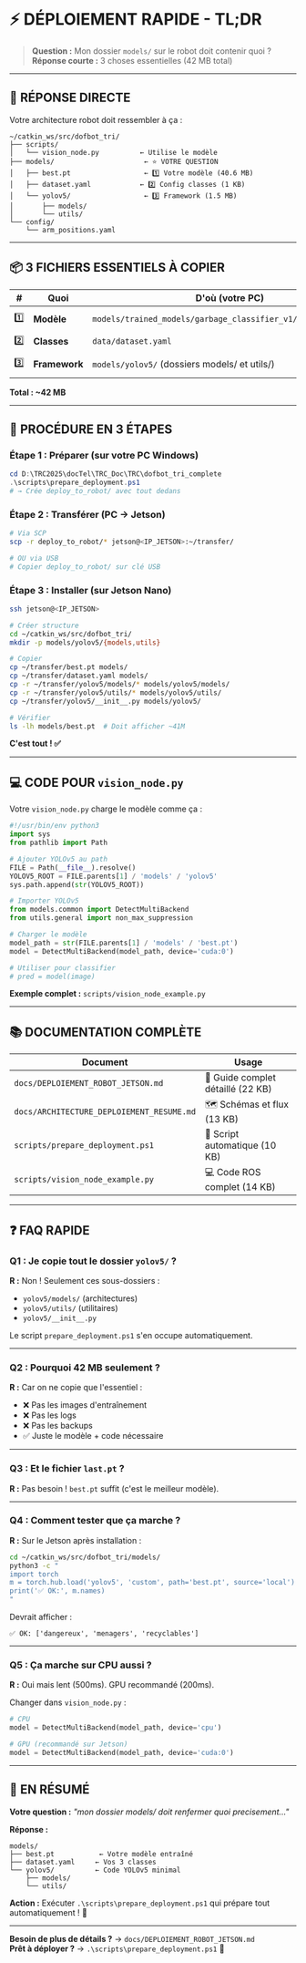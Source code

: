 # ⚡ DÉPLOIEMENT RAPIDE - TL;DR

> **Question :** Mon dossier `models/` sur le robot doit contenir quoi ?  
> **Réponse courte :** 3 choses essentielles (42 MB total)

---

## 🎯 RÉPONSE DIRECTE

Votre architecture robot doit ressembler à ça :

```
~/catkin_ws/src/dofbot_tri/
├── scripts/
│   └── vision_node.py          ← Utilise le modèle
├── models/                      ← ⭐ VOTRE QUESTION
│   ├── best.pt                  ← 1️⃣ Votre modèle (40.6 MB)
│   ├── dataset.yaml            ← 2️⃣ Config classes (1 KB)
│   └── yolov5/                  ← 3️⃣ Framework (1.5 MB)
│       ├── models/
│       └── utils/
└── config/
    └── arm_positions.yaml
```

---

## 📦 3 FICHIERS ESSENTIELS À COPIER

| # | Quoi | D'où (votre PC) | Vers (robot) | Taille |
|---|------|-----------------|--------------|--------|
| 1️⃣ | **Modèle** | `models/trained_models/garbage_classifier_v1/weights/best.pt` | `~/catkin_ws/src/dofbot_tri/models/best.pt` | 40.6 MB |
| 2️⃣ | **Classes** | `data/dataset.yaml` | `~/catkin_ws/src/dofbot_tri/models/dataset.yaml` | 1 KB |
| 3️⃣ | **Framework** | `models/yolov5/` (dossiers models/ et utils/) | `~/catkin_ws/src/dofbot_tri/models/yolov5/` | 1.5 MB |

**Total : ~42 MB**

---

## 🚀 PROCÉDURE EN 3 ÉTAPES

### Étape 1 : Préparer (sur votre PC Windows)
```powershell
cd D:\TRC2025\docTel\TRC_Doc\TRC\dofbot_tri_complete
.\scripts\prepare_deployment.ps1
# → Crée deploy_to_robot/ avec tout dedans
```

### Étape 2 : Transférer (PC → Jetson)
```bash
# Via SCP
scp -r deploy_to_robot/* jetson@<IP_JETSON>:~/transfer/

# OU via USB
# Copier deploy_to_robot/ sur clé USB
```

### Étape 3 : Installer (sur Jetson Nano)
```bash
ssh jetson@<IP_JETSON>

# Créer structure
cd ~/catkin_ws/src/dofbot_tri/
mkdir -p models/yolov5/{models,utils}

# Copier
cp ~/transfer/best.pt models/
cp ~/transfer/dataset.yaml models/
cp -r ~/transfer/yolov5/models/* models/yolov5/models/
cp -r ~/transfer/yolov5/utils/* models/yolov5/utils/
cp ~/transfer/yolov5/__init__.py models/yolov5/

# Vérifier
ls -lh models/best.pt  # Doit afficher ~41M
```

**C'est tout ! ✅**

---

## 💻 CODE POUR `vision_node.py`

Votre `vision_node.py` charge le modèle comme ça :

```python
#!/usr/bin/env python3
import sys
from pathlib import Path

# Ajouter YOLOv5 au path
FILE = Path(__file__).resolve()
YOLOV5_ROOT = FILE.parents[1] / 'models' / 'yolov5'
sys.path.append(str(YOLOV5_ROOT))

# Importer YOLOv5
from models.common import DetectMultiBackend
from utils.general import non_max_suppression

# Charger le modèle
model_path = str(FILE.parents[1] / 'models' / 'best.pt')
model = DetectMultiBackend(model_path, device='cuda:0')

# Utiliser pour classifier
# pred = model(image)
```

**Exemple complet :** `scripts/vision_node_example.py`

---

## 📚 DOCUMENTATION COMPLÈTE

| Document | Usage |
|----------|-------|
| `docs/DEPLOIEMENT_ROBOT_JETSON.md` | 📖 Guide complet détaillé (22 KB) |
| `docs/ARCHITECTURE_DEPLOIEMENT_RESUME.md` | 🗺️ Schémas et flux (13 KB) |
| `scripts/prepare_deployment.ps1` | 🔧 Script automatique (10 KB) |
| `scripts/vision_node_example.py` | 💻 Code ROS complet (14 KB) |

---

## ❓ FAQ RAPIDE

### Q1 : Je copie tout le dossier `yolov5/` ?
**R :** Non ! Seulement ces sous-dossiers :
- `yolov5/models/` (architectures)
- `yolov5/utils/` (utilitaires)
- `yolov5/__init__.py`

Le script `prepare_deployment.ps1` s'en occupe automatiquement.

---

### Q2 : Pourquoi 42 MB seulement ?
**R :** Car on ne copie que l'essentiel :
- ❌ Pas les images d'entraînement
- ❌ Pas les logs
- ❌ Pas les backups
- ✅ Juste le modèle + code nécessaire

---

### Q3 : Et le fichier `last.pt` ?
**R :** Pas besoin ! `best.pt` suffit (c'est le meilleur modèle).

---

### Q4 : Comment tester que ça marche ?
**R :** Sur le Jetson après installation :
```bash
cd ~/catkin_ws/src/dofbot_tri/models/
python3 -c "
import torch
m = torch.hub.load('yolov5', 'custom', path='best.pt', source='local')
print('✅ OK:', m.names)
"
```

Devrait afficher :
```
✅ OK: ['dangereux', 'menagers', 'recyclables']
```

---

### Q5 : Ça marche sur CPU aussi ?
**R :** Oui mais lent (500ms). GPU recommandé (200ms).

Changer dans `vision_node.py` :
```python
# CPU
model = DetectMultiBackend(model_path, device='cpu')

# GPU (recommandé sur Jetson)
model = DetectMultiBackend(model_path, device='cuda:0')
```

---

## 🎯 EN RÉSUMÉ

**Votre question :** *"mon dossier models/ doit renfermer quoi precisement..."*

**Réponse :**
```
models/
├── best.pt           ← Votre modèle entraîné
├── dataset.yaml     ← Vos 3 classes
└── yolov5/          ← Code YOLOv5 minimal
    ├── models/
    └── utils/
```

**Action :** Exécuter `.\scripts\prepare_deployment.ps1` qui prépare tout automatiquement ! 🚀

---

**Besoin de plus de détails ?** → `docs/DEPLOIEMENT_ROBOT_JETSON.md`  
**Prêt à déployer ?** → `.\scripts\prepare_deployment.ps1` 🎉
